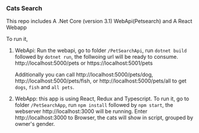 ### Cats Search ###

This repo includes A .Net Core (version 3.1) WebApi(Petsearch) and A React Webapp

To run it, 

1. WebApi: Run the webapi, go to folder `/PetSearchApi`, run `dotnet build` followed by `dotnet run`, the follwoing url will be ready to consume.  
   http://localhost:5000/pets or https://localhost:5001/pets

   Additionally you can call http://localhost:5000/pets/dog, http://localhost:5000/pets/fish, or http://localhost:5000/pets/all
   to get `dogs`, `fish` and `all pets`.

2. WebApp: this app is using React, Redux and Typescript. To run it, go to folder `/PetSearchApp`, run `npm install` followed by `npm start`, the webserver
   http://localhost:3000 will be running. Enter http://localhost:3000 to Browser, the cats will show in script, grouped by owner's gender.





